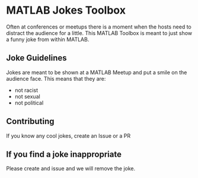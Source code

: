 # MATLAB Jokes Toolbox

Often at conferences or meetups there is a moment when the hosts need to distract the audience for a little. This MATLAB Toolbox is meant to just show a funny joke from within MATLAB.

## Joke Guidelines

Jokes are meant to be shown at a MATLAB Meetup and put a smile on the audience face. This means that they are:

* not racist
* not sexual
* not political

## Contributing

If you know any cool jokes, create an Issue or a PR

## If you find a joke inappropriate

Please create and issue and we will remove the joke.
